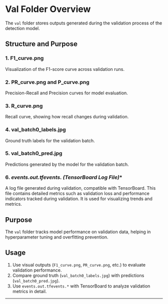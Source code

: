 # Val Folder Overview

The `val` folder stores outputs generated during the validation process of the detection model.

## Structure and Purpose

### 1. **F1_curve.png**
Visualization of the F1-score curve across validation runs.

### 2. **PR_curve.png and P_curve.png**
Precision-Recall and Precision curves for model evaluation.

### 3. **R_curve.png**
Recall curve, showing how recall changes during validation.

### 4. **val_batch0_labels.jpg**
Ground truth labels for the validation batch.

### 5. **val_batch0_pred.jpg**
Predictions generated by the model for the validation batch.

### 6. **events.out.tfevents.* (TensorBoard Log File)**
A log file generated during validation, compatible with TensorBoard. This file contains detailed metrics such as validation loss and performance indicators tracked during validation. It is used for visualizing trends and metrics.

## Purpose

The `val` folder tracks model performance on validation data, helping in hyperparameter tuning and overfitting prevention.

## Usage
1. Use visual outputs (`F1_curve.png`, `PR_curve.png`, etc.) to evaluate validation performance.
2. Compare ground truth (`val_batch0_labels.jpg`) with predictions (`val_batch0_pred.jpg`).
3. Use `events.out.tfevents.*` with TensorBoard to analyze validation metrics in detail.

---
